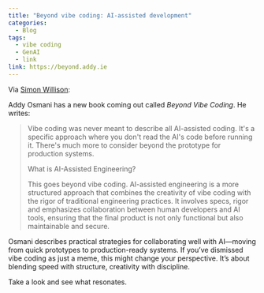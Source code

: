 ```yaml
---
title: "Beyond vibe coding: AI-assisted development"
categories:
  - Blog
tags:
  - vibe coding
  - GenAI
  - link
link: https://beyond.addy.ie
---
```


Via [Simon Willison](https://simonwillison.net/2025/Sep/4/beyond-vibe-coding/):

Addy Osmani has a new book coming out called _Beyond Vibe Coding_. He writes:

> Vibe coding was never meant to describe all AI-assisted coding. It's a specific approach where you don't read the AI's code before running it. There's much more to consider beyond the prototype for production systems.
>
> What is AI-Assisted Engineering?
>
> This goes beyond vibe coding. AI-assisted engineering is a more structured approach that combines the creativity of vibe coding with the rigor of traditional engineering practices. It involves specs, rigor and emphasizes collaboration between human developers and AI tools, ensuring that the final product is not only functional but also maintainable and secure.

Osmani describes practical strategies for collaborating well with AI—moving from quick prototypes to production-ready systems. If you’ve dismissed vibe coding as just a meme, this might change your perspective. It’s about blending speed with structure, creativity with discipline.

Take a look and see what resonates.
